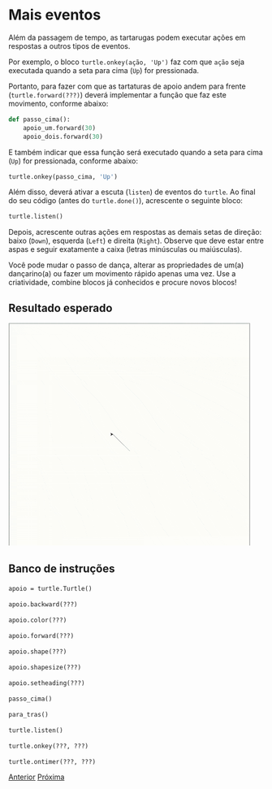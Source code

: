 # Mais eventos

Além da passagem de tempo, as tartarugas podem executar ações em respostas a
outros tipos de eventos.

Por exemplo, o bloco `turtle.onkey(ação, 'Up')` faz com que `ação` seja
executada quando a seta para cima (`Up`) for pressionada.

Portanto, para fazer com que as tartaturas de apoio andem para frente
(`turtle.forward(???)`) deverá implementar a função que faz este movimento,
conforme abaixo:

```python
def passo_cima():
    apoio_um.forward(30)
    apoio_dois.forward(30)
```

E também indicar que essa função será executado quando a seta para cima (`Up`)
for pressionada, conforme abaixo:

```python
turtle.onkey(passo_cima, 'Up')
```

Além disso, deverá ativar a escuta (`listen`) de eventos do `turtle`. Ao final
do seu código (antes do `turtle.done()`), acrescente o seguinte bloco:

```python
turtle.listen()
```

Depois, acrescente outras ações em respostas as demais setas de direção:
baixo (`Down`), esquerda (`Left`) e direita (`Right`). Observe que deve
estar entre aspas e seguir exatamente a caixa (letras minúsculas ou maiúsculas).

Você pode mudar o passo de dança, alterar as propriedades de um(a) dançarino(a)
ou fazer um movimento rápido apenas uma vez. Use a criatividade, combine blocos
já conhecidos e procure novos blocos!

## Resultado esperado
![Mais eventos](10_mais_eventos.gif "Mais eventos")

## Banco de instruções

```apoio = turtle.Turtle()```

```apoio.backward(???)```

```apoio.color(???)```

```apoio.forward(???)```

```apoio.shape(???)```

```apoio.shapesize(???)```

```apoio.setheading(???)```

```passo_cima()```

```para_tras()```

```turtle.listen()```

```turtle.onkey(???, ???)```

```turtle.ontimer(???, ???)```


[Anterior](09_frente_fundo.md) [Próxima](11_concurso_danca.md)
